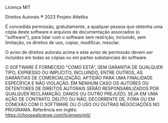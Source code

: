 Licença MIT

Direitos Autorais ® 2023 Projeto Atletika

É concedida permissão, gratuitamente, a qualquer pessoa que obtenha uma cópia deste software e arquivos de documentação associados (o "software"), para lidar com o software sem restrição, incluindo, sem limitação, os direitos de uso, copiar, modificar, mesclar.

O aviso de direitos autorais acima e este aviso de permissão devem ser incluídos em todas as cópias ou em partes substanciais do software.

O SOFTWARE É FORNECIDO "COMO ESTÁ", SEM GARANTIA DE QUALQUER TIPO, EXPRESSO OU IMPLÍCITO, INCLUINDO, ENTRE OUTROS, AS GARANTIAS DE COMERCIALIZAÇÃO, APTIDÃO PARA UMA FINALIDADE ESPECÍFICA E NÃO VIOLAÇÃO. EM NENHUM CASO OS AUTORES OU DETENTORES DE DIREITOS AUTORAIS SERÃO RESPONSABILIZADOS POR QUALQUER RECLAMAÇÃO, DANOS OU OUTRO PREJUÍZO, SEJA EM UMA AÇÃO DE CONTRATO, DELITO OU NÃO, DECORRENTE DE, FORA OU EM CONEXÃO COM O SOFTWARE OU O USO OU OUTRAS NEGOCIAÇÕES NO PROGRAMA.
Referência em inglês: https://choosealicense.com/licenses/mit/
